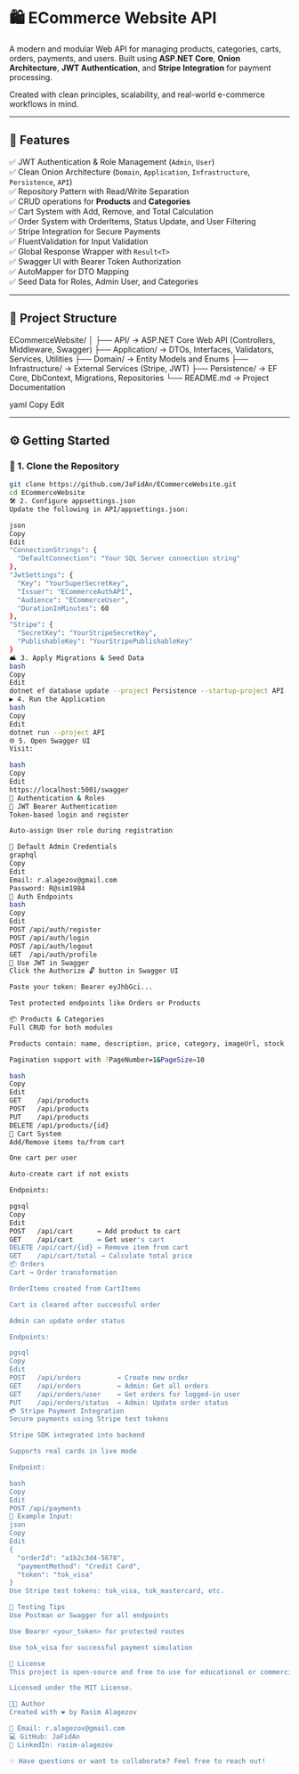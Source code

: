 # 🛍️ ECommerce Website API

A modern and modular Web API for managing products, categories, carts, orders, payments, and users. Built using **ASP.NET Core**, **Onion Architecture**, **JWT Authentication**, and **Stripe Integration** for payment processing.

Created with clean principles, scalability, and real-world e-commerce workflows in mind.

---

## 🚀 Features

✅ JWT Authentication & Role Management (`Admin`, `User`)  
✅ Clean Onion Architecture (`Domain`, `Application`, `Infrastructure`, `Persistence`, `API`)  
✅ Repository Pattern with Read/Write Separation  
✅ CRUD operations for **Products** and **Categories**  
✅ Cart System with Add, Remove, and Total Calculation  
✅ Order System with OrderItems, Status Update, and User Filtering  
✅ Stripe Integration for Secure Payments  
✅ FluentValidation for Input Validation  
✅ Global Response Wrapper with `Result<T>`  
✅ Swagger UI with Bearer Token Authorization  
✅ AutoMapper for DTO Mapping  
✅ Seed Data for Roles, Admin User, and Categories

---

## 📁 Project Structure

ECommerceWebsite/ │ ├── API/ → ASP.NET Core Web API (Controllers, Middleware, Swagger) ├── Application/ → DTOs, Interfaces, Validators, Services, Utilities ├── Domain/ → Entity Models and Enums ├── Infrastructure/ → External Services (Stripe, JWT) ├── Persistence/ → EF Core, DbContext, Migrations, Repositories └── README.md → Project Documentation

yaml
Copy
Edit

---

## ⚙️ Getting Started

### 🔧 1. Clone the Repository

```bash
git clone https://github.com/JaFidAn/ECommerceWebsite.git
cd ECommerceWebsite
🛠️ 2. Configure appsettings.json
Update the following in API/appsettings.json:

json
Copy
Edit
"ConnectionStrings": {
  "DefaultConnection": "Your SQL Server connection string"
},
"JwtSettings": {
  "Key": "YourSuperSecretKey",
  "Issuer": "ECommerceAuthAPI",
  "Audience": "ECommerceUser",
  "DurationInMinutes": 60
},
"Stripe": {
  "SecretKey": "YourStripeSecretKey",
  "PublishableKey": "YourStripePublishableKey"
}
🛋️ 3. Apply Migrations & Seed Data
bash
Copy
Edit
dotnet ef database update --project Persistence --startup-project API
▶️ 4. Run the Application
bash
Copy
Edit
dotnet run --project API
🌐 5. Open Swagger UI
Visit:

bash
Copy
Edit
https://localhost:5001/swagger
🔐 Authentication & Roles
🔸 JWT Bearer Authentication
Token-based login and register

Auto-assign User role during registration

🔸 Default Admin Credentials
graphql
Copy
Edit
Email: r.alagezov@gmail.com
Password: R@sim1984
🔸 Auth Endpoints
bash
Copy
Edit
POST /api/auth/register
POST /api/auth/login
POST /api/auth/logout
GET  /api/auth/profile
🔸 Use JWT in Swagger
Click the Authorize 🔓 button in Swagger UI

Paste your token: Bearer eyJhbGci...

Test protected endpoints like Orders or Products

📦 Products & Categories
Full CRUD for both modules

Products contain: name, description, price, category, imageUrl, stock

Pagination support with ?PageNumber=1&PageSize=10

bash
Copy
Edit
GET    /api/products
POST   /api/products
PUT    /api/products
DELETE /api/products/{id}
🛒 Cart System
Add/Remove items to/from cart

One cart per user

Auto-create cart if not exists

Endpoints:

pgsql
Copy
Edit
POST   /api/cart      → Add product to cart
GET    /api/cart      → Get user's cart
DELETE /api/cart/{id} → Remove item from cart
GET    /api/cart/total → Calculate total price
📦 Orders
Cart → Order transformation

OrderItems created from CartItems

Cart is cleared after successful order

Admin can update order status

Endpoints:

pgsql
Copy
Edit
POST   /api/orders         → Create new order
GET    /api/orders         → Admin: Get all orders
GET    /api/orders/user    → Get orders for logged-in user
PUT    /api/orders/status  → Admin: Update order status
💳 Stripe Payment Integration
Secure payments using Stripe test tokens

Stripe SDK integrated into backend

Supports real cards in live mode

Endpoint:

bash
Copy
Edit
POST /api/payments
🔸 Example Input:
json
Copy
Edit
{
  "orderId": "a1b2c3d4-5678",
  "paymentMethod": "Credit Card",
  "token": "tok_visa"
}
Use Stripe test tokens: tok_visa, tok_mastercard, etc.

🧪 Testing Tips
Use Postman or Swagger for all endpoints

Use Bearer <your_token> for protected routes

Use tok_visa for successful payment simulation

📜 License
This project is open-source and free to use for educational or commercial purposes.

Licensed under the MIT License.

👨‍💻 Author
Created with ❤️ by Rasim Alagezov

📧 Email: r.alagezov@gmail.com
💻 GitHub: JaFidAn
🔗 LinkedIn: rasim-alagezov

✨ Have questions or want to collaborate? Feel free to reach out!
